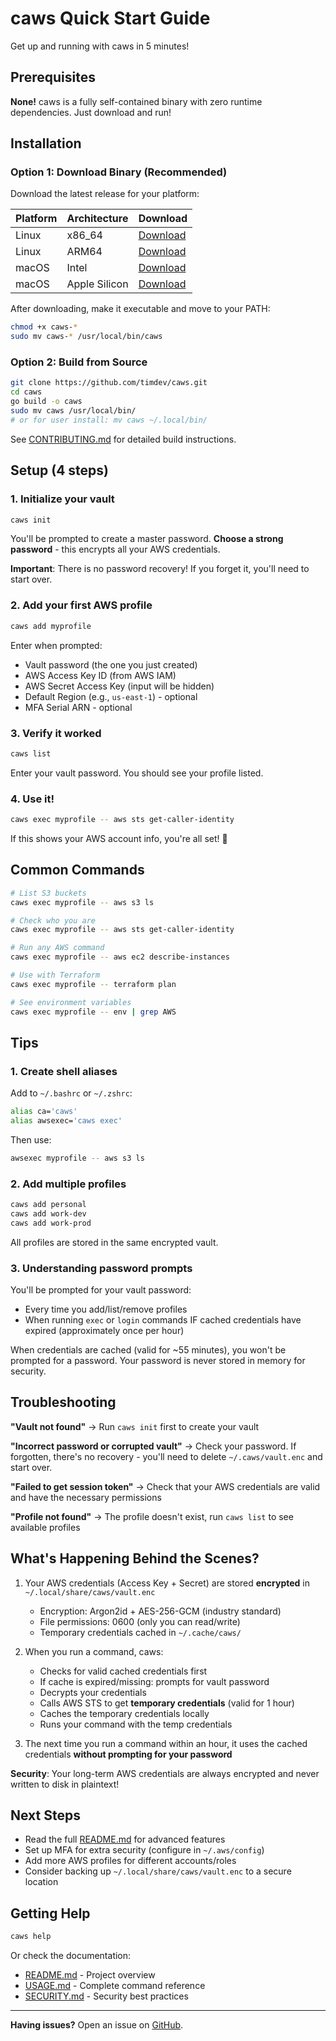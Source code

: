 # caws Quick Start Guide

Get up and running with caws in 5 minutes!

## Prerequisites

**None!** caws is a fully self-contained binary with zero runtime dependencies. Just download and run!

## Installation

### Option 1: Download Binary (Recommended)

Download the latest release for your platform:

| Platform | Architecture | Download |
|----------|-------------|----------|
| Linux | x86_64 | [Download](https://github.com/timdev/caws/releases/latest/download/caws-linux-amd64) |
| Linux | ARM64 | [Download](https://github.com/timdev/caws/releases/latest/download/caws-linux-arm64) |
| macOS | Intel | [Download](https://github.com/timdev/caws/releases/latest/download/caws-darwin-amd64) |
| macOS | Apple Silicon | [Download](https://github.com/timdev/caws/releases/latest/download/caws-darwin-arm64) |

After downloading, make it executable and move to your PATH:

```bash
chmod +x caws-*
sudo mv caws-* /usr/local/bin/caws
```

### Option 2: Build from Source

```bash
git clone https://github.com/timdev/caws.git
cd caws
go build -o caws
sudo mv caws /usr/local/bin/
# or for user install: mv caws ~/.local/bin/
```

See [CONTRIBUTING.md](../CONTRIBUTING.md) for detailed build instructions.

## Setup (4 steps)

### 1. Initialize your vault

```bash
caws init
```

You'll be prompted to create a master password. **Choose a strong password** - this encrypts all your AWS credentials.

**Important**: There is no password recovery! If you forget it, you'll need to start over.

### 2. Add your first AWS profile

```bash
caws add myprofile
```

Enter when prompted:
- Vault password (the one you just created)
- AWS Access Key ID (from AWS IAM)
- AWS Secret Access Key (input will be hidden)
- Default Region (e.g., `us-east-1`) - optional
- MFA Serial ARN - optional

### 3. Verify it worked

```bash
caws list
```

Enter your vault password. You should see your profile listed.

### 4. Use it!

```bash
caws exec myprofile -- aws sts get-caller-identity
```

If this shows your AWS account info, you're all set! 🎉

## Common Commands

```bash
# List S3 buckets
caws exec myprofile -- aws s3 ls

# Check who you are
caws exec myprofile -- aws sts get-caller-identity

# Run any AWS command
caws exec myprofile -- aws ec2 describe-instances

# Use with Terraform
caws exec myprofile -- terraform plan

# See environment variables
caws exec myprofile -- env | grep AWS
```

## Tips

### 1. Create shell aliases

Add to `~/.bashrc` or `~/.zshrc`:

```bash
alias ca='caws'
alias awsexec='caws exec'
```

Then use:

```bash
awsexec myprofile -- aws s3 ls
```

### 2. Add multiple profiles

```bash
caws add personal
caws add work-dev
caws add work-prod
```

All profiles are stored in the same encrypted vault.

### 3. Understanding password prompts

You'll be prompted for your vault password:
- Every time you add/list/remove profiles
- When running `exec` or `login` commands IF cached credentials have expired (approximately once per hour)

When credentials are cached (valid for ~55 minutes), you won't be prompted for a password. Your password is never stored in memory for security.

## Troubleshooting

**"Vault not found"**
→ Run `caws init` first to create your vault

**"Incorrect password or corrupted vault"**
→ Check your password. If forgotten, there's no recovery - you'll need to delete `~/.caws/vault.enc` and start over.

**"Failed to get session token"**
→ Check that your AWS credentials are valid and have the necessary permissions

**"Profile not found"**
→ The profile doesn't exist, run `caws list` to see available profiles

## What's Happening Behind the Scenes?

1. Your AWS credentials (Access Key + Secret) are stored **encrypted** in `~/.local/share/caws/vault.enc`
   - Encryption: Argon2id + AES-256-GCM (industry standard)
   - File permissions: 0600 (only you can read/write)
   - Temporary credentials cached in `~/.cache/caws/`

2. When you run a command, caws:
   - Checks for valid cached credentials first
   - If cache is expired/missing: prompts for vault password
   - Decrypts your credentials
   - Calls AWS STS to get **temporary credentials** (valid for 1 hour)
   - Caches the temporary credentials locally
   - Runs your command with the temp credentials

3. The next time you run a command within an hour, it uses the cached credentials **without prompting for your password**

**Security**: Your long-term AWS credentials are always encrypted and never written to disk in plaintext!

## Next Steps

- Read the full [README.md](../README.md) for advanced features
- Set up MFA for extra security (configure in `~/.aws/config`)
- Add more AWS profiles for different accounts/roles
- Consider backing up `~/.local/share/caws/vault.enc` to a secure location

## Getting Help

```bash
caws help
```

Or check the documentation:
- [README.md](../README.md) - Project overview
- [USAGE.md](USAGE.md) - Complete command reference
- [SECURITY.md](SECURITY.md) - Security best practices

---

**Having issues?** Open an issue on [GitHub](https://github.com/timdev/caws/issues).
